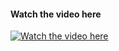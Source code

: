 #### Watch the video here
[![Watch the video here](https://img.youtube.com/vi/wWAqBkX7WV8/0.jpg)](https://www.youtube.com/watch?v=wWAqBkX7WV8&list=PLMTY9V4E65SBt3MP8d3Sv5pG3e0S4zwdy&index=2)
